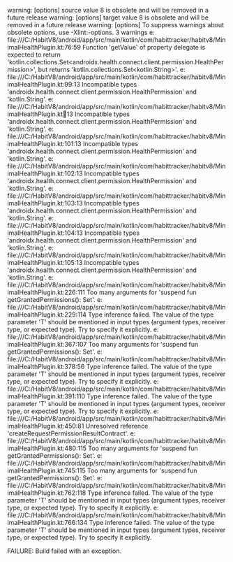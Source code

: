 warning: [options] source value 8 is obsolete and will be removed in a future release
warning: [options] target value 8 is obsolete and will be removed in a future release
warning: [options] To suppress warnings about obsolete options, use -Xlint:-options.
3 warnings
e: file:///C:/HabitV8/android/app/src/main/kotlin/com/habittracker/habitv8/MinimalHealthPlugin.kt:76:59 Function 'getValue' of property delegate is expected to return 'kotlin.collections.Set<androidx.health.connect.client.permission.HealthPermission>', but returns 'kotlin.collections.Set<kotlin.String>'.
e: file:///C:/HabitV8/android/app/src/main/kotlin/com/habittracker/habitv8/MinimalHealthPlugin.kt:99:13 Incompatible types 'androidx.health.connect.client.permission.HealthPermission' and 'kotlin.String'.
e: file:///C:/HabitV8/android/app/src/main/kotlin/com/habittracker/habitv8/MinimalHealthPlugin.kt:100:13 Incompatible types 'androidx.health.connect.client.permission.HealthPermission' and 'kotlin.String'.
e: file:///C:/HabitV8/android/app/src/main/kotlin/com/habittracker/habitv8/MinimalHealthPlugin.kt:101:13 Incompatible types 'androidx.health.connect.client.permission.HealthPermission' and 'kotlin.String'.
e: file:///C:/HabitV8/android/app/src/main/kotlin/com/habittracker/habitv8/MinimalHealthPlugin.kt:102:13 Incompatible types 'androidx.health.connect.client.permission.HealthPermission' and 'kotlin.String'.
e: file:///C:/HabitV8/android/app/src/main/kotlin/com/habittracker/habitv8/MinimalHealthPlugin.kt:103:13 Incompatible types 'androidx.health.connect.client.permission.HealthPermission' and 'kotlin.String'.
e: file:///C:/HabitV8/android/app/src/main/kotlin/com/habittracker/habitv8/MinimalHealthPlugin.kt:104:13 Incompatible types 'androidx.health.connect.client.permission.HealthPermission' and 'kotlin.String'.
e: file:///C:/HabitV8/android/app/src/main/kotlin/com/habittracker/habitv8/MinimalHealthPlugin.kt:105:13 Incompatible types 'androidx.health.connect.client.permission.HealthPermission' and 'kotlin.String'.
e: file:///C:/HabitV8/android/app/src/main/kotlin/com/habittracker/habitv8/MinimalHealthPlugin.kt:226:111 Too many arguments for 'suspend fun getGrantedPermissions(): Set<String>'.
e: file:///C:/HabitV8/android/app/src/main/kotlin/com/habittracker/habitv8/MinimalHealthPlugin.kt:229:114 Type inference failed. The value of the type parameter 'T' should be mentioned in input types (argument types, receiver type, or expected type). Try to specify it explicitly.
e: file:///C:/HabitV8/android/app/src/main/kotlin/com/habittracker/habitv8/MinimalHealthPlugin.kt:367:107 Too many arguments for 'suspend fun getGrantedPermissions(): Set<String>'.
e: file:///C:/HabitV8/android/app/src/main/kotlin/com/habittracker/habitv8/MinimalHealthPlugin.kt:378:56 Type inference failed. The value of the type parameter 'T' should be mentioned in input types (argument types, receiver type, or expected type). Try to specify it explicitly.
e: file:///C:/HabitV8/android/app/src/main/kotlin/com/habittracker/habitv8/MinimalHealthPlugin.kt:391:110 Type inference failed. The value of the type parameter 'T' should be mentioned in input types (argument types, receiver type, or expected type). Try to specify it explicitly.
e: file:///C:/HabitV8/android/app/src/main/kotlin/com/habittracker/habitv8/MinimalHealthPlugin.kt:450:81 Unresolved reference 'createRequestPermissionResultContract'.
e: file:///C:/HabitV8/android/app/src/main/kotlin/com/habittracker/habitv8/MinimalHealthPlugin.kt:480:115 Too many arguments for 'suspend fun getGrantedPermissions(): Set<String>'.
e: file:///C:/HabitV8/android/app/src/main/kotlin/com/habittracker/habitv8/MinimalHealthPlugin.kt:745:115 Too many arguments for 'suspend fun getGrantedPermissions(): Set<String>'.
e: file:///C:/HabitV8/android/app/src/main/kotlin/com/habittracker/habitv8/MinimalHealthPlugin.kt:762:118 Type inference failed. The value of the type parameter 'T' should be mentioned in input types (argument types, receiver type, or expected type). Try to specify it explicitly.
e: file:///C:/HabitV8/android/app/src/main/kotlin/com/habittracker/habitv8/MinimalHealthPlugin.kt:766:134 Type inference failed. The value of the type parameter 'T' should be mentioned in input types (argument types, receiver type, or expected type). Try to specify it explicitly.

FAILURE: Build failed with an exception.